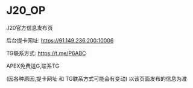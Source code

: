 # J20_OP

J20官方信息发布页

后台提卡网址: https://91.149.236.200:10006

TG联系方式: https://t.me/P6ABC

APEX免费送G,联系TG

(因各种原因,提卡网址 和 TG联系方式可能会有变动)
以该页面发布的信息为准

